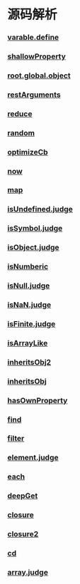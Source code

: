 # 源码解析

### [varable.define](./varable.define.md)
### [shallowProperty](./shallowProperty.md)
### [root.global.object](./root.global.object.md)
### [restArguments](./restArguments.md)
### [reduce](./reduce.md)
### [random](./random.md)
### [optimizeCb](./optimizeCb.md)
### [now](./now.md)
### [map](./map.md)
### [isUndefined.judge](./isUndefined.judge.md)
### [isSymbol.judge](./isSymbol.judge.md)
### [isObject.judge](./isObject.judge.md)
### [isNumberic](./isNumberic.md)
### [isNull.judge](./isNull.judge.md)
### [isNaN.judge](./isNaN.judge.md)
### [isFinite.judge](./isFinite.judge.md)
### [isArrayLike](./isArrayLike.md)
### [inheritsObj2](./inheritsObj2.md)
### [inheritsObj](./inheritsObj.md)
### [hasOwnProperty](./hasOwnProperty.md)
### [find](./find.md)
### [filter](./filter.md)
### [element.judge](./element.judge.md)
### [each](./each.md)
### [deepGet](./deepGet.md)
### [closure](./closure.md)
### [closure2](./closure2.md)
### [cd](./cd.md)
### [array.judge](./array.judge.md)

